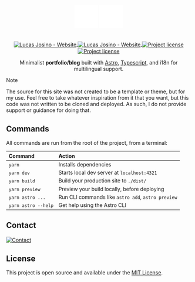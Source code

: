 <div align=center>

  <img src="./public/animated-logo-white.svg#gh-dark-mode-only" height="64" width="64">
  <img src="./public/animated-logo.svg#gh-light-mode-only" height="64" width="64">

  <p align="center">
    <br>
    <a href="https://www.lucasjosino.com#gh-dark-mode-only">
      <img align="center" alt="Lucas Josino - Website" src="https://shields.io/badge/WEBSITE-LUCASJOSINO.COM-%230D1117?style=for-the-badge&labelColor=%230D1117#gh-dark-mode-only">
    </a>
    <a href="https://www.lucasjosino.com#gh-light-mode-only">
      <img align="center" alt="Lucas Josino - Website" src="https://shields.io/badge/WEBSITE-LUCASJOSINO.COM-white?style=for-the-badge&labelColor=white#gh-light-mode-only">
    </a>
  </a>
  <a href="./LICENSE#gh-dark-mode-only" target="_blank">
    <img align="center" alt="Project license" src="https://img.shields.io/github/license/lucjosin/lucasjosino.com?color=%230D1117&style=for-the-badge&labelColor=%230D1117#gh-dark-mode-only">
  </a>
  <a href="./LICENSE#gh-light-mode-only" target="_blank">
    <img align="center" alt="Project license" src="https://img.shields.io/github/license/lucjosin/lucasjosino.com?color=white&style=for-the-badge&labelColor=white#gh-light-mode-only">
  </a>
</p>

Minimalist **portfolio/blog** built with [Astro](https://astro.build), [Typescript](https://www.typescriptlang.org/), and i18n for multilingual support.

</div>

> [!NOTE]
> The source for this site was not created to be a template or theme, but for my use. Feel free to take whatever inspiration from it that you want, but this code was not written to be cloned and deployed. As such, I do not provide support or guidance for doing that.

## Commands

All commands are run from the root of the project, from a terminal:

| Command             | Action                                             |
| :------------------ | :------------------------------------------------- |
| `yarn`              | Installs dependencies                              |
| `yarn dev`          | Starts local dev server at `localhost:4321`        |
| `yarn build`        | Build your production site to `./dist/`            |
| `yarn preview`      | Preview your build locally, before deploying       |
| `yarn astro ...`    | Run CLI commands like `astro add`, `astro preview` |
| `yarn astro --help` | Get help using the Astro CLI                       |

## Contact

<a href="mailto:contact@lucasjosino.com">
  <picture>
    <source media="(prefers-color-scheme: dark)" srcset="https://img.shields.io/badge/-contact@lucasjosino.com-%230D1117?style=for-the-badge&logo=Mail.Ru&logoColor=white&link=mailto:contact@lucasjosino.com">
    <img align="center" alt="Contact" src="https://img.shields.io/badge/-contact@lucasjosino.com-white?style=for-the-badge&logo=Mail.Ru&logoColor=black&link=mailto:contact@lucasjosino.com">
  </picture>
 </a>

## License

This project is open source and available under the [MIT License](LICENSE).
